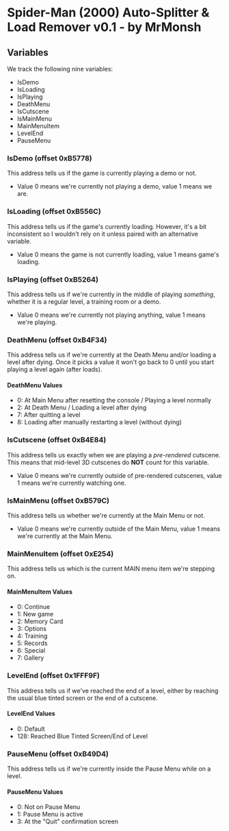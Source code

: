 # Spider-Man (2000) Auto-Splitter & Load Remover v0.1 - by MrMonsh

## Variables

We track the following nine variables: 
+ IsDemo
+ IsLoading
+ IsPlaying
+ DeathMenu
+ IsCutscene
+ IsMainMenu 
+ MainMenuItem
+ LevelEnd 
+ PauseMenu

### IsDemo (offset 0xB5778)
This address tells us if the game is currently playing a demo or not.
+ Value 0 means we're currently not playing a demo, value 1 means we are.

### IsLoading (offset 0xB556C)
This address tells us if the game's currently loading. However, it's a bit inconsistent so I wouldn't rely on it unless paired with an alternative variable.
+ Value 0 means the game is not currently loading, value 1 means game's loading.

### IsPlaying (offset 0xB5264)
This address tells us if we're currently in the middle of playing _something_, whether it is a regular level, a training room or a demo.
+ Value 0 means we're currently not playing anything, value 1 means we're playing.

### DeathMenu (offset 0xB4F34)
This address tells us if we're currently at the Death Menu and/or loading a level after dying. Once it picks a value it won't go back to 0 until you start playing a level again (after loads).

#### DeathMenu Values
+ 0: At Main Menu after resetting the console / Playing a level normally
+ 2: At Death Menu / Loading a level after dying
+ 7: After quitting a level
+ 8: Loading after manually restarting a level (without dying)

### IsCutscene (offset 0xB4E84)
This address tells us exactly when we are playing a _pre-rendered_ cutscene. This means that mid-level 3D cutscenes do **NOT** count for this variable.
+ Value 0 means we're currently outside of pre-rendered cutscenes, value 1 means we're currently watching one.

### IsMainMenu (offset 0xB579C)
This address tells us whether we're currently at the Main Menu or not.
+ Value 0 means we're currently outside of the Main Menu, value 1 means we're currently at the Main Menu.

### MainMenuItem (offset 0xE254)
This address tells us which is the current MAIN menu item we're stepping on.

#### MainMenuItem Values
+ 0: Continue
+ 1: New game
+ 2: Memory Card
+ 3: Options
+ 4: Training
+ 5: Records
+ 6: Special
+ 7: Gallery

### LevelEnd (offset 0x1FFF9F)
This address tells us if we've reached the end of a level, either by reaching the usual blue tinted screen or the end of a cutscene.

#### LevelEnd Values
+ 0: Default
+ 128: Reached Blue Tinted Screen/End of Level

### PauseMenu (offset 0xB49D4)
This address tells us if we're currently inside the Pause Menu while on a level.

#### PauseMenu Values
+ 0: Not on Pause Menu
+ 1: Pause Menu is active
+ 3: At the "Quit" confirmation screen
